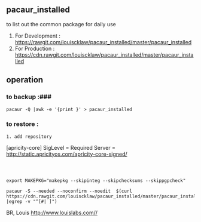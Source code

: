 ## pacaur_installed ##
to list out the common package for daily use  

1. For Development : https://rawgit.com/louiscklaw/pacaur_installed/master/pacaur_installed
1. For Production  : https://cdn.rawgit.com/louiscklaw/pacaur_installed/master/pacaur_installed

## operation ##
### to backup :###
```pacaur -Q |awk -e '{print }' > pacaur_installed```

### to restore : ###
```
1. add repository
```
[apricity-core]
SigLevel = Required
Server = http://static.apricityos.com/apricity-core-signed/
```



export MAKEPKG="makepkg --skipinteg --skipchecksums --skippgpcheck"

pacaur -S --needed --noconfirm --noedit  $(curl  https://cdn.rawgit.com/louiscklaw/pacaur_installed/master/pacaur_installed |egrep -v "^[#| ]")
```

BR,
Louis
http://www.louislabs.com//
